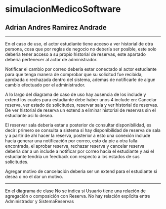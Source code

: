 # simulacionMedicoSoftware
## Adrian Andres Ramirez Andrade
---

En el caso de uso, el actor estudiante tiene acceso a ver historial de otra persona, cosa que por reglas de negocio no debería ser posible, este solo deberia tener acceso a su propio historial de reservas, este apartado deberia pertenecer al actor de administrador.

Notificar el cambio por correo deberia estar conectado al actor estudiante para que tenga manera de comprobar que su solicitud fue recibida, aprobada o rechazada dentro del sistema, ademas de notificarle de algun cambio efectuado por el administrador.

A lo largo del diagrama de caso de uso hay ausencia de los include y extend los cuales para estudiante debe haber unos 4 include en: Cancelar reserva, ver estado de solicitudes, reservar sala y ver historial de reservas. De ver historial de reserva un extend a eliminar historial de reservas sin el estudiante asi lo desea.

El reservar sala deberia estar a posterior de consultar disponibilidad, es decir: primero se consulta a sistema si hay disponibilidad de reserva de sala y a partir de ahí hacer la reserva, posterior a esto una conexión include hacia generar una notificación por correo, esto da pie a otra falla encontrada, el aprobar reserva, rechazar reserva y cancelar reserva deberia dar a un include a notificar por correo hacia el estudiante y así el estudiante tendria un feedback con respecto a los estados de sus solicitudes.

Agregar motivo de cancelación deberia ser un extend para el estudiante si desea o no el dar un motivo.

---

En el diagrama de clase 
No se indica si Usuario tiene una relación de agregación o composición con Reserva.
No hay relación explícita entre Administrador y SistemaReservas



